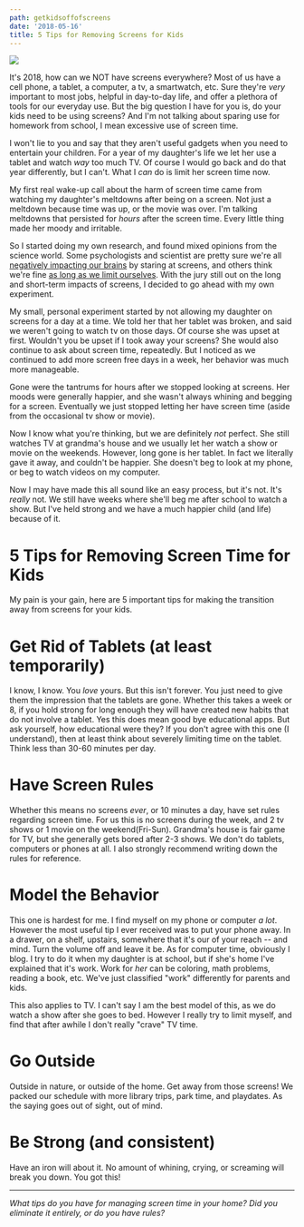 ```yaml
---
path: getkidsoffofscreens
date: '2018-05-16'
title: 5 Tips for Removing Screens for Kids
---
```

![](/assets/5tipsremovescreens.png)

It's 2018, how can we NOT have screens everywhere?  Most of us have a cell phone, a tablet, a computer, a tv, a smartwatch, etc.  Sure they're _very_ important to most jobs, helpful in day-to-day life, and offer a plethora of tools for our everyday use.  But the big question I have for you is, do your kids need to be using screens?  And I'm not talking about sparing use for homework from school, I mean excessive use of screen time.

I won't lie to you and say that they aren't useful gadgets when you need to entertain your children.  For a year of my daughter's life we let her use a tablet and watch _way_ too much TV.  Of course I would go back and do that year differently, but I can't.  What I _can_ do is limit her screen time now.

My first real wake-up call about the harm of screen time came from watching my daughter's meltdowns after being on a screen.  Not just a meltdown because time was up, or the movie was over.  I'm talking meltdowns that persisted for _hours_ after the screen time.  Every little thing made her moody and irritable.

So I started doing my own research, and found mixed opinions from the science world.  Some psychologists and scientist are pretty sure we're all [negatively impacting our brains](http://www.bbc.com/news/health-11500084) by staring at screens, and others think we're fine [as long as we limit ourselves](https://www.thetimes.co.uk/article/screen-time-is-not-bad-for-children-gttq8zf5m).  With the jury still out on the long and short-term impacts of screens, I decided to go ahead with my own experiment.

My small, personal experiment started by not allowing my daughter on screens for a day at a time.  We told her that her tablet was broken, and said we weren't going to watch tv on those days.  Of course she was upset at first.  Wouldn't you be upset if I took away your screens?  She would also continue to ask about screen time, repeatedly. But I noticed as we continued to add more screen free days in a week, her behavior was much more manageable.  

Gone were the tantrums for hours after we stopped looking at screens.  Her moods were generally happier, and she wasn't always whining and begging for a screen.  Eventually we just stopped letting her have screen time (aside from the occasional tv show or movie).

Now I know what you're thinking, but we are definitely _not_ perfect.  She still watches TV at grandma's house and we usually let her watch a show or movie on the weekends.  However, long gone is her tablet.  In fact we literally gave it away, and couldn't be happier.  She doesn't beg to look at my phone, or beg to watch videos on my computer. 

Now I may have made this all sound like an easy process, but it's not.  It's _really_ not.  We still have weeks where she'll beg me after school to watch a show.  But I've held strong and we have a much happier child (and life) because of it.

# 5 Tips for Removing Screen Time for Kids

My pain is your gain, here are 5 important tips for making the transition away from screens for your kids.

# Get Rid of Tablets (at least temporarily)

I know, I know. You _love_ yours.  But this isn't forever.  You just need to give them the impression that the tablets are gone.  Whether this takes a week or 8, if you hold strong for long enough they will have created new habits that do not involve a tablet.  Yes this does mean good bye educational apps. But ask yourself, how educational were they?  If you don't agree with this one (I understand), then at least think about severely limiting time on the tablet.  Think less than 30-60 minutes per day.

# Have Screen Rules

Whether this means no screens _ever_, or 10 minutes a day, have set rules regarding screen time.  For us this is no screens during the week, and 2 tv shows or 1 movie on the weekend(Fri-Sun).  Grandma's house is fair game for TV, but she generally gets bored after 2-3 shows.  We don't do tablets, computers or phones at all.  I also strongly recommend writing down the rules for reference.

# Model the Behavior

This one is hardest for me.  I find myself on my phone or computer _a lot_.  However the most useful tip I ever received was to put your phone away.  In a drawer, on a shelf, upstairs, somewhere that it's our of your reach -- and mind.  Turn the volume off and leave it be.  As for computer time, obviously I blog.  I try to do it when my daughter is at school, but if she's home I've explained that it's work.  Work for _her_ can be coloring, math problems, reading a book, etc.  We've just classified "work" differently for parents and kids.

This also applies to TV.  I can't say I am the best model of this, as we do watch a show after she goes to bed.  However I really try to limit myself, and find that after awhile I don't really "crave" TV time.

# Go Outside

Outside in nature, or outside of the home.  Get away from those screens! We packed our schedule with more library trips, park time, and playdates.  As the saying goes out of sight, out of mind.

# Be Strong (and consistent)

Have an iron will about it.  No amount of whining, crying, or screaming will break you down.  You got this!

- - -

_What tips do you have for managing screen time in your home?  Did you eliminate it entirely, or do you have rules?_
